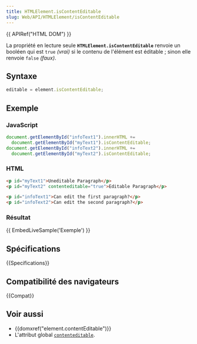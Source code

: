 ```yaml
---
title: HTMLElement.isContentEditable
slug: Web/API/HTMLElement/isContentEditable
---
```


{{ APIRef("HTML DOM") }}

La propriété en lecture seule **`HTMLElement.isContentEditable`** renvoie un booléen qui est `true` _(vrai)_ si le contenu de l'élément est éditable&nbsp;; sinon elle renvoie `false` _(faux)_.

## Syntaxe

```js
editable = element.isContentEditable;
```

## Exemple

### JavaScript

```js
document.getElementById("infoText1").innerHTML +=
  document.getElementById("myText1").isContentEditable;
document.getElementById("infoText2").innerHTML +=
  document.getElementById("myText2").isContentEditable;
```

### HTML

```html
<p id="myText1">Uneditable Paragraph</p>
<p id="myText2" contenteditable="true">Editable Paragraph</p>

<p id="infoText1">Can edit the first paragraph?</p>
<p id="infoText2">Can edit the second paragraph?</p>
```

### Résultat

{{ EmbedLiveSample('Exemple') }}

## Spécifications

{{Specifications}}

## Compatibilité des navigateurs

{{Compat}}

## Voir aussi

- {{domxref("element.contentEditable")}}
- L'attribut global [`contenteditable`](/fr/docs/Web/HTML/Global_attributes/contenteditable).
